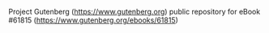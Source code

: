 Project Gutenberg (https://www.gutenberg.org) public repository for
eBook #61815 (https://www.gutenberg.org/ebooks/61815)
